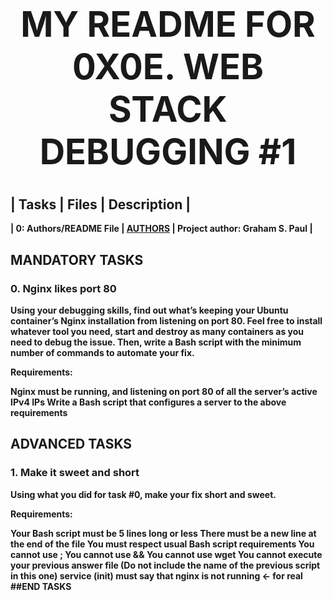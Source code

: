 # <center><h1><b>MY README FOR 0X0E. WEB STACK DEBUGGING #1 </h1></center>
## | Tasks | Files | Description |
| 0: Authors/README File | [AUTHORS](https://github.com/gpaul988/alx-system_engineering-devops/0x0E-web_stack_debugging_1/blob/master/AUTHORS) | Project author: Graham S. Paul |
## MANDATORY TASKS
### 0. Nginx likes port 80
Using your debugging skills, find out what’s keeping your Ubuntu container’s Nginx installation from listening on port 80. Feel free to install whatever tool you need, start and destroy as many containers as you need to debug the issue. Then, write a Bash script with the minimum number of commands to automate your fix.

Requirements:

Nginx must be running, and listening on port 80 of all the server’s active IPv4 IPs
Write a Bash script that configures a server to the above requirements
## ADVANCED TASKS
### 1. Make it sweet and short
Using what you did for task #0, make your fix short and sweet.

Requirements:

Your Bash script must be 5 lines long or less
There must be a new line at the end of the file
You must respect usual Bash script requirements
You cannot use ;
You cannot use &&
You cannot use wget
You cannot execute your previous answer file (Do not include the name of the previous script in this one)
service (init) must say that nginx is not running ← for real
##END TASKS
